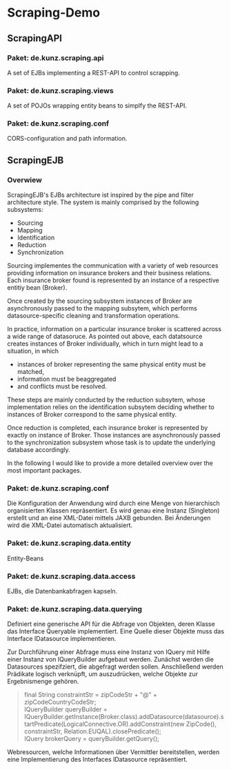 # Scraping-Demo

## ScrapingAPI

### Paket: de.kunz.scraping.api

A set of EJBs implementing a REST-API to control scrapping. 

### Paket: de.kunz.scraping.views

A set of POJOs wrapping entity beans to simplfy the REST-API. 

### Paket: de.kunz.scraping.conf

CORS-configuration and path information.

## ScrapingEJB

### Overwiew

ScrapingEJB's EJBs architecture ist inspired by the pipe and filter architecture style. The system is mainly comprised by the following subsystems: 

* Sourcing
* Mapping
* Identification
* Reduction 
* Synchronization 

Sourcing implementes the communication with a variety of web resources providing information on insurance brokers and their business relations. Each insurance broker found is represented by an instance of a respective entitiy bean (Broker).  

Once created by the sourcing subsystem instances of Broker are asynchronously passed to the mapping subsytem, which performs datasource-specific cleaning and transformation operations.  

In practice, information on a particular insurance broker is scattered across a wide range of datasoruce. As pointed out above, each datatsource creates instances of Broker individually, which in turn might lead to a situation, in which 

* instances of broker representing the same physical entity must be matched,
* information must be beaggregated
* and conflicts must be resolved. 

These steps are mainly conducted by the reduction subsytem, whose implementation relies on the identification subsytem deciding whether to instances of Broker correspond to the same physical entity. 

Once reduction is completed, each insurance broker is represented by exactly on instance of Broker. Those instances are asynchronously passed to the synchronization subsystem whose task is to update the underlying database accordingly. 

In the following I would like to provide a more detailed overview over the most important packages.

### Paket: de.kunz.scraping.conf

Die Konfiguration der Anwendung wird durch eine Menge von hierarchisch organisierten Klassen repräsentiert. Es wird genau eine Instanz (Singleton) erstellt und an eine XML-Datei mittels JAXB gebunden. Bei Änderungen wird die XML-Datei automatisch aktualisiert. 

### Paket: de.kunz.scraping.data.entity

Entity-Beans

### Paket: de.kunz.scraping.data.access

EJBs, die Datenbankabfragen kapseln. 

### Paket: de.kunz.scraping.data.querying

Definiert eine generische API für die Abfrage von Objekten, deren Klasse das Interface Queryable implementiert. Eine Quelle dieser Objekte muss das Interface  IDatasource implementieren. 

Zur Durchführung einer Abfrage muss eine Instanz von IQuery mit Hilfe einer Instanz von IQueryBuilder aufgebaut werden. Zunächst werden die Datasources spezifziert, die abgefragt werden sollen. Anschließend werden Prädikate logisch verknüpft, um auszudrücken, welche Objekte zur Ergebnismenge gehören. 

>final String constraintStr = zipCodeStr + "@" + zipCodeCountryCodeStr;  
>IQueryBuilder<Broker> queryBuilder =   
>  IQueryBuilder.getInstance(Broker.class).addDatasource(datasource).startPredicate(LogicalConnective.OR).addConstraint(new ZipCode(), constraintStr, Relation.EUQAL).closePredicate();  
>IQuery<Broker> brokerQuery = queryBuilder.getQuery();  

Webresourcen, welche Informationen über Vermittler bereitstellen, werden eine Implementierung des Interfaces IDatasource repräsentiert. 
